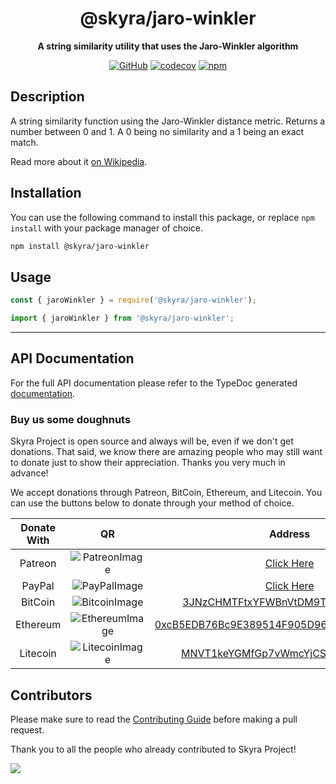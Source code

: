 <div align="center">

# @skyra/jaro-winkler

**A string similarity utility that uses the Jaro-Winkler algorithm**

[![GitHub](https://img.shields.io/github/license/skyra-project/jaro-winkler)](https://github.com/skyra-project/jaro-winkler/blob/main/LICENSE.md)
[![codecov](https://codecov.io/gh/skyra-project/jaro-winkler/branch/main/graph/badge.svg?token=5Na1VXMxee)](https://codecov.io/gh/skyra-project/jaro-winkler)
[![npm](https://img.shields.io/npm/v/@skyra/jaro-winkler?color=crimson&logo=npm&style=flat-square)](https://www.npmjs.com/package/@skyra/jaro-winkler)

</div>

## Description

A string similarity function using the Jaro-Winkler distance metric. Returns a
number between 0 and 1. A 0 being no similarity and a 1 being an exact match.

Read more about it [on Wikipedia](http://en.wikipedia.org/wiki/Jaro–Winkler_distance).

## Installation

You can use the following command to install this package, or replace `npm install` with your package manager of choice.

```sh
npm install @skyra/jaro-winkler
```

## Usage

```js
const { jaroWinkler } = require('@skyra/jaro-winkler');
```

```ts
import { jaroWinkler } from '@skyra/jaro-winkler';
```

---

## API Documentation

For the full API documentation please refer to the TypeDoc generated [documentation](https://skyra-project.github.io/jaro-winkler).

### Buy us some doughnuts

Skyra Project is open source and always will be, even if we don't get donations. That said, we know there are amazing people who
may still want to donate just to show their appreciation. Thanks you very much in advance!

We accept donations through Patreon, BitCoin, Ethereum, and Litecoin. You can use the buttons below to donate through your method of choice.

| Donate With |         QR         |                                                                  Address                                                                  |
| :---------: | :----------------: | :---------------------------------------------------------------------------------------------------------------------------------------: |
|   Patreon   | ![PatreonImage][]  |                                               [Click Here](https://www.patreon.com/kyranet)                                               |
|   PayPal    |  ![PayPalImage][]  |                     [Click Here](https://www.paypal.com/cgi-bin/webscr?cmd=_s-xclick&hosted_button_id=CET28NRZTDQ8L)                      |
|   BitCoin   | ![BitcoinImage][]  |         [3JNzCHMTFtxYFWBnVtDM9Tt34zFbKvdwco](bitcoin:3JNzCHMTFtxYFWBnVtDM9Tt34zFbKvdwco?amount=0.01&label=Skyra%20Discord%20Bot)          |
|  Ethereum   | ![EthereumImage][] | [0xcB5EDB76Bc9E389514F905D9680589004C00190c](ethereum:0xcB5EDB76Bc9E389514F905D9680589004C00190c?amount=0.01&label=Skyra%20Discord%20Bot) |
|  Litecoin   | ![LitecoinImage][] |         [MNVT1keYGMfGp7vWmcYjCS8ntU8LNvjnqM](litecoin:MNVT1keYGMfGp7vWmcYjCS8ntU8LNvjnqM?amount=0.01&label=Skyra%20Discord%20Bot)         |

## Contributors

Please make sure to read the [Contributing Guide][contributing] before making a pull request.

Thank you to all the people who already contributed to Skyra Project!

<a href="https://github.com/skyra-project/jaro-winkler/graphs/contributors">
  <img src="https://contrib.rocks/image?repo=skyra-project/jaro-winkler" />
</a>

[contributing]: https://github.com/skyra-project/.github/blob/main/.github/CONTRIBUTING.md
[patreonimage]: https://cdn.skyra.pw/gh-assets/patreon.png
[paypalimage]: https://cdn.skyra.pw/gh-assets/paypal.png
[bitcoinimage]: https://cdn.skyra.pw/gh-assets/bitcoin.png
[ethereumimage]: https://cdn.skyra.pw/gh-assets/ethereum.png
[litecoinimage]: https://cdn.skyra.pw/gh-assets/litecoin.png
